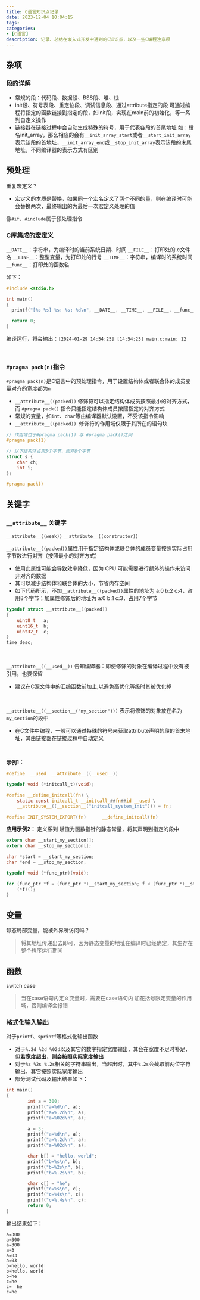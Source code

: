 ```yaml
---
title: C语言知识点记录
date: 2023-12-04 10:04:15
tags:
categories:
- [C语言]
description: 记录、总结在嵌入式开发中遇到的C知识点，以及一些C编程注意项
---
```



## 杂项

### 段的详解
- 常规的段：代码段、数据段、BSS段、堆、栈
- init段、符号表段、重定位段、调试信息段、通过attribute指定的段
  可通过编程将指定的函数链接到指定的段，如init段，实现在main前的初始化，等一系列自定义操作
- 链接器在链接过程中会自动生成特殊的符号，用于代表各段的首尾地址
  如：段名init_array，那么相应的会有`__init_array_start`或者`__start_init_array`表示该段的首地址，`__init_array_end`或`__stop_init_array`表示该段的末尾地址，不同编译器的表示方式有区别


## 预处理

重复宏定义？
- 宏定义的本质是替换，如果同一个宏名定义了两个不同的量，则在编译时可能会替换两次，最终输出的为最后一次宏定义处理的值

像`#if`、`#include`属于预处理指令

### C库集成的宏定义

`__DATE__`：字符串，为编译时的当前系统日期、时间
`__FILE__`：打印处的.c文件名
`__LINE__`：整型变量，为打印处的行号
`__TIME__`：字符串，编译时的系统时间
`__func__`：打印处的函数名

如下：
```c
#include <stdio.h>

int main()
{
  printf("[%s %s] %s: %s: %d\n", __DATE__, __TIME__, __FILE__, __func__, __LINE__);

  return 0;
}
```
编译运行，将会输出：`[2024-01-29 14:54:25] [14:54:25] main.c:main: 12`

<br>



### `#pragma pack(n)`指令

`#pragma pack(n)`是C语言中的预处理指令，用于设置结构体或者联合体的成员变量对齐的宽度都为`n`
- `__attribute__((packed))` 修饰符可以指定结构体成员按照最小的对齐方式，而 `#pragma pack()` 指令只能指定结构体成员按照指定的对齐方式
- 常规的变量，如`int`、`char`等由编译器默认设置，不受该指令影响
- `__attribute__((packed)) `修饰符的作用域仅限于其所在的语句块
```c
// 作用域位于#pragma pack(1) 与 #pragma pack()之间
#pragma pack(1)

// 以下结构体占用5个字节，而非8个字节
struct s {
    char ch;
    int i;
};

#pragma pack()
```


## 关键字

### `__attribute__` 关键字

`__attribute__((weak))`
`__attribute__((constructor))`
<br>

`__attribute__((packed))`属性用于指定结构体或联合体的成员变量按照实际占用字节数进行对齐（按照最小的对齐方式）
- 使用此属性可能会导致效率降低，因为 CPU 可能需要进行额外的操作来访问非对齐的数据
- 其可以减少结构体和联合体的大小，节省内存空间
- 如下代码所示，不加`__attribute__((packed))`属性的地址为 a:0 b:2 c:4，占用8个字节；加属性修饰后的地址为 a:0 b:1 c:3，占用7个字节
```c
typedef struct __attribute__((packed))
{
    uint8_t   a;
    uint16_t  b;
    uint32_t  c;
}
time_desc;
```
<br>

`__attribute__((__used__))` 告知编译器：即使修饰的对象在编译过程中没有被引用，也要保留
- 建议在C源文件中的汇编函数前加上,以避免高优化等级时其被优化掉
<br>

`__attribute__((__section__("my_section")))` 表示将修饰的对象放在名为`my_section`的段中
- 在C文件中编程，一般可以通过特殊的符号来获取attribute声明的段的首末地址，其由链接器在链接过程中自动定义
<br>

**示例1：**
```c
#define  __used  __attribute__((__used__))

typedef void (*initcall_t)(void);

#define __define_initcall(fn) \
    static const initcall_t __initcall_##fn##id __used \
    __attribute__((__section__("initcall_system_init"))) = fn; 

#define INIT_SYSTEM_EXPORT(fn)      __define_initcall(fn)

```

**应用示例2：** 定义系列 赋值为函数指针的静态常量，将其声明到指定的段中
```c
extern char __start_my_section[];
extern char __stop_my_section[];

char *start = __start_my_section;
char *end = __stop_my_section;

typedef void (*func_ptr)(void);

for (func_ptr *f = (func_ptr *)__start_my_section; f < (func_ptr *)__stop_my_section; ++f) {
    (*f)();
}
```

## 变量

静态局部变量，能被外界所访问吗？
>将其地址传递出去即可，因为静态变量的地址在编译时已经确定，其生存在整个程序运行期间


## 函数

switch case
>当在case语句内定义变量时，需要在case语句内 加花括号限定变量的作用域，否则编译会报错


### 格式化输入输出

对于`printf`、`sprintf`等格式化输出函数
- 对于`%.2d %2d %02d`以及其它的数字指定宽度输出，其会在宽度不足时补足，但**若宽度超出，则会按照实际宽度输出**
- 对于`%s %2s %.2s`相关的字符串输出，当超出时，其中`%.2s`会截取前两位字符输出，其它按照实际宽度输出
- 部分测试代码及输出结果如下：
```c
int main()
{
        int a = 300;
        printf("a=%d\n", a);
        printf("a=%.2d\n", a);
        printf("a=%02d\n", a);

        a = 3;
        printf("a=%d\n", a);
        printf("a=%.2d\n", a);
        printf("a=%02d\n", a);

        char b[] = "hello, world";
        printf("b=%s\n", b);
        printf("b=%2s\n", b);
        printf("b=%.2s\n", b);

        char c[] = "he";
        printf("c=%s\n", c);
        printf("c=%4s\n", c);
        printf("c=%.4s\n", c);
        return 0;
}
```
输出结果如下：
```
a=300
a=300
a=300
a=3
a=03
a=03
b=hello, world
b=hello, world
b=he
c=he
c=  he
c=he
```

